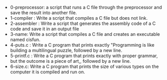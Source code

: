 * 0-preprocessor: a script that runs a C file through the preprocessor and save the result into another file.
* 1-compiler : Write a script that compiles a C file but does not link.
* 2-assembler : Write a script that generates the assembly code of a C code and save it in an output file
* 3-name: Write a script that compiles a C file and creates an executable named cisfun.
* 4-puts.c : Write a C program that prints exactly "Programming is like building a multilingual puzzle, followed by a new line.
* 5-printf.c : Write a C program that prints exactly with proper grammar, but the outcome is a piece of art,, followed by a new line.
* 6-size.c: Write a C program that prints the size of various types on the computer it is compiled and run on.
